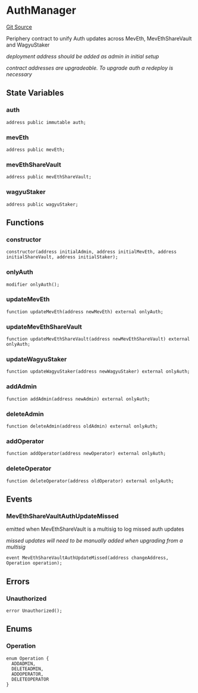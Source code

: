 # AuthManager
[Git Source](https://github.com/manifoldfinance/mevETH2/blob/216fe89b4b259aa768c698247b6facac9d08597e/src/libraries/AuthManager.sol)

Periphery contract to unify Auth updates across MevEth, MevEthShareVault and WagyuStaker

*deployment address should be added as admin in initial setup*

*contract addresses are upgradeable. To upgrade auth a redeploy is necessary*


## State Variables
### auth

```solidity
address public immutable auth;
```


### mevEth

```solidity
address public mevEth;
```


### mevEthShareVault

```solidity
address public mevEthShareVault;
```


### wagyuStaker

```solidity
address public wagyuStaker;
```


## Functions
### constructor


```solidity
constructor(address initialAdmin, address initialMevEth, address initialShareVault, address initialStaker);
```

### onlyAuth


```solidity
modifier onlyAuth();
```

### updateMevEth


```solidity
function updateMevEth(address newMevEth) external onlyAuth;
```

### updateMevEthShareVault


```solidity
function updateMevEthShareVault(address newMevEthShareVault) external onlyAuth;
```

### updateWagyuStaker


```solidity
function updateWagyuStaker(address newWagyuStaker) external onlyAuth;
```

### addAdmin


```solidity
function addAdmin(address newAdmin) external onlyAuth;
```

### deleteAdmin


```solidity
function deleteAdmin(address oldAdmin) external onlyAuth;
```

### addOperator


```solidity
function addOperator(address newOperator) external onlyAuth;
```

### deleteOperator


```solidity
function deleteOperator(address oldOperator) external onlyAuth;
```

## Events
### MevEthShareVaultAuthUpdateMissed
emitted when MevEthShareVault is a multisig to log missed auth updates

*missed updates will need to be manually added when upgrading from a multisig*


```solidity
event MevEthShareVaultAuthUpdateMissed(address changeAddress, Operation operation);
```

## Errors
### Unauthorized

```solidity
error Unauthorized();
```

## Enums
### Operation

```solidity
enum Operation {
  ADDADMIN,
  DELETEADMIN,
  ADDOPERATOR,
  DELETEOPERATOR
}
```

